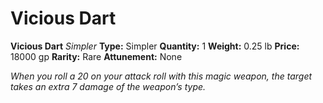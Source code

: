 # Vicious Dart

**Vicious Dart**
_Simpler_
**Type:** Simpler
**Quantity:** 1
**Weight:** 0.25 lb
**Price:** 18000 gp
**Rarity:** Rare
**Attunement:** None

*When you roll a 20 on your attack roll with this magic weapon, the target takes an extra 7 damage of the weapon’s type.*